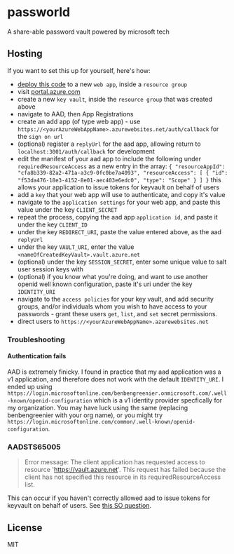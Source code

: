 # passworld

A share-able password vault powered by microsoft tech

## Hosting

If you want to set this up for yourself, here's how:

+ [deploy this code](https://deploy.azure.com) to a new `web app`, inside a `resource group`
+ visit [portal.azure.com](https://portal.azure.com)
+ create a new `key vault`, inside the `resource group` that was created above
+ navigate to AAD, then App Registrations
+ create an add app (of type web app) - use `https://<yourAzureWebAppName>.azurewebsites.net/auth/callback` for the `sign on url`
+ (optional) register a `replyUrl` for the aad app, allowing return to `localhost:3001/auth/callback` for development
+ edit the manifest of your aad app to include the following under `requiredResourceAccess` as a new entry in the array: ```{
      "resourceAppId": "cfa8b339-82a2-471a-a3c9-0fc0be7a4093",
      "resourceAccess": [
        {
          "id": "f53da476-18e3-4152-8e01-aec403e6edc0",
          "type": "Scope"
        }
      ]
    }``` this allows your application to issue tokens for keyvault on behalf of users
+ add a `key` that your web app will use to authenticate, and copy it's value
+ navigate to the `application settings` for your web app, and paste this value under the key `CLIENT_SECRET`
+ repeat the process, copying the aad app `application id`, and paste it under the key `CLIENT_ID`
+ under the key `REDIRECT_URI`, paste the value entered above, as the aad `replyUrl`
+ under the key `VAULT_URI`, enter the value `<nameOfCreatedKeyVault>.vault.azure.net`
+ (optional) under the key `SESSION_SECRET`, enter some unique value to salt user session keys with
+ (optional) if you know what you're doing, and want to use another openid well known configuration, paste it's uri under the key `IDENTITY_URI`
+ navigate to the `access policies` for your key vault, and add security groups, and/or individuals whom you wish to have access to your passwords -
grant these users `get`, `list`, and `set` secret permissions.
+ direct users to `https://<yourAzureWebAppName>.azurewebsites.net`

### Troubleshooting

#### Authentication fails

AAD is extremely finicky. I found in practice that my aad application was a v1 application, and therefore does not work
with the default `IDENTITY_URI`. I ended up using `https://login.microsoftonline.com/benbengreenier.onmicrosoft.com/.well-known/openid-configuration`
which is a v1 identity provider specfically for my organization. You may have luck using the same (replacing benbengreenier with your org name),
or you might try `https://login.microsoftonline.com/common/.well-known/openid-configuration`.

### AADSTS65005

> Error message: The client application has requested access to resource 'https://vault.azure.net'.
This request has failed because the client has not specified this resource in its requiredResourceAccess list.

This can occur if you haven't correctly allowed aad to issue tokens for keyvault on behalf of users.
See [this SO question](http://stackoverflow.com/questions/30096576/using-adal-for-accessing-the-azure-keyvault-on-behalf-of-a-user/41603433#41603433).

## License

MIT